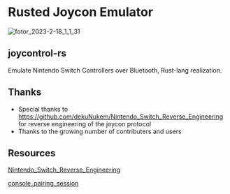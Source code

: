 # Rusted Joycon Emulator

![fotor_2023-2-18_1_1_31](https://user-images.githubusercontent.com/64846484/219802438-73695df5-f99d-42c9-85f3-99a4695959d7.png)


## joycontrol-rs
Emulate Nintendo Switch Controllers over Bluetooth, Rust-lang realization.


## Thanks
- Special thanks to https://github.com/dekuNukem/Nintendo_Switch_Reverse_Engineering for reverse engineering of the joycon protocol
- Thanks to the growing number of contributers and users

## Resources

[Nintendo_Switch_Reverse_Engineering](https://github.com/dekuNukem/Nintendo_Switch_Reverse_Engineering)

[console_pairing_session](https://github.com/timmeh87/switchnotes/blob/master/console_pairing_session)
